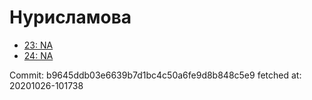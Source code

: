 # Нурисламова
- [23: NA](23.md)
- [24: NA](24.md)

Commit: b9645ddb03e6639b7d1bc4c50a6fe9d8b848c5e9
 fetched at: 20201026-101738
